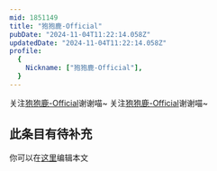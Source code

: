 ```yaml
---
mid: 1851149
title: "狍狍鹿-Official"
pubDate: "2024-11-04T11:22:14.058Z"
updatedDate: "2024-11-04T11:22:14.058Z"
profile:
  {
    Nickname: ["狍狍鹿-Official"],
  }
---
```


关注[狍狍鹿-Official](https://space.bilibili.com/1851149)谢谢喵~ 关注[狍狍鹿-Official](https://space.bilibili.com/1851149)谢谢喵~

## 此条目有待补充
你可以在[这里](https://github.com/Yuhanawa/VTuber.ICU-Content/edit/master/v/狍狍鹿-Official/index.md)编辑本文
